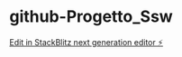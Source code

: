 # github-Progetto_Ssw

[Edit in StackBlitz next generation editor ⚡️](https://stackblitz.com/~/github.com/figoinvia2001/github-Progetto_Ssw)
